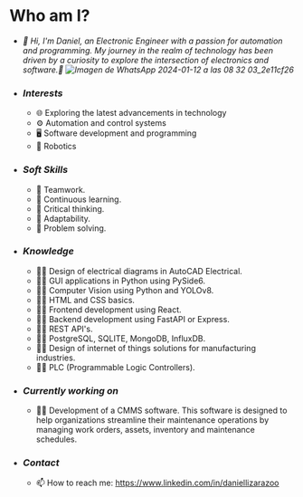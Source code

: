 # Who am I? 
  - <em>👋 Hi, I'm Daniel, an Electronic Engineer with a passion for automation and programming. My journey in the realm of technology has been driven by a curiosity
    to explore the intersection of electronics and software.🤖
    ![Imagen de WhatsApp 2024-01-12 a las 08 32 03_2e11cf26](https://github.com/daniellizarazoo/daniellizarazoo/assets/125221451/cdd238ef-2d0b-41d6-a119-b5b05a99417d)</em>
- ### <em> Interests </em>
  - 🌐 Exploring the latest advancements in technology
  - ⚙️ Automation and control systems
  - 🖥️ Software development and programming
  - 🤖 Robotics

- ### <em> Soft Skills </em>
  - 🤝 Teamwork.
  - 🤝 Continuous learning.
  - 🤝 Critical thinking.
  - 🤝 Adaptability.
  - 🤝 Problem solving.
 
- ### <em> Knowledge </em>
  - 🧑‍💻 Design of electrical diagrams in AutoCAD Electrical.
  - 🧑‍💻 GUI applications in Python using PySide6.
  - 🧑‍💻 Computer Vision using  Python and YOLOv8.
  - 🧑‍💻 HTML and CSS basics.
  - 🧑‍💻 Frontend development using React.
  - 🧑‍💻 Backend development using FastAPI or Express.
  - 🧑‍💻 REST API's.
  - 🧑‍💻 PostgreSQL, SQLITE, MongoDB, InfluxDB.
  - 🧑‍💻 Design of internet of things solutions for manufacturing industries.
  - 🧑‍💻 PLC (Programmable Logic Controllers).

-  ### <em> Currently working on </em>
    - 🧑‍💻 Development of a CMMS software. This software is designed to help organizations streamline their maintenance operations by managing work orders, assets, inventory and maintenance schedules.

- ### <em> Contact </em>
  - 📫 How to reach me: https://www.linkedin.com/in/daniellizarazoo

<!---
daniellizarazoo/daniellizarazoo is a ✨ special ✨ repository because its `README.md` (this file) appears on your GitHub profile.
You can click the Preview link to take a look at your changes.
--->
